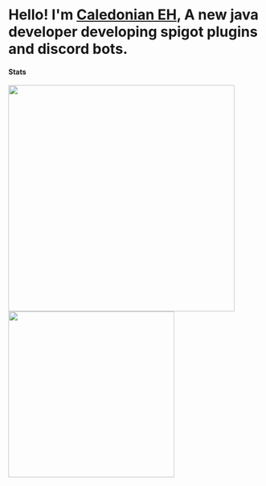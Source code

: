 # Hello! I'm [Caledonian EH](https://www.github.com/CaledonianEH "GitHub"), A new java developer developing spigot plugins and discord bots.


#### Stats
<p float="left">
  <img src="https://github-readme-stats.vercel.app/api?username=CaledonianEH" width="450" />
  <img src="https://github-readme-stats.vercel.app/api/top-langs/?username=CaledonianEH" width="330" /> 
</p>
